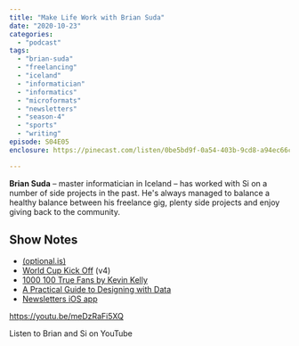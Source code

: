 ```yaml
---
title: "Make Life Work with Brian Suda"
date: "2020-10-23"
categories: 
  - "podcast"
tags: 
  - "brian-suda"
  - "freelancing"
  - "iceland"
  - "informatician"
  - "informatics"
  - "microformats"
  - "newsletters"
  - "season-4"
  - "sports"
  - "writing"
episode: S04E05
enclosure: https://pinecast.com/listen/0be5bd9f-0a54-403b-9cd8-a94ec66c2619.mp3

---
```


**Brian Suda** – master informatician in Iceland – has worked with Si on a number of side projects in the past. He's always managed to balance a healthy balance between his freelance gig, plenty side projects and enjoy giving back to the community.

## Show Notes

- [(optional.is)](https://optional.is/required/)
- [World Cup Kick Off](https://worldcup.kickofftimes.app) (v4)
- [1000 100 True Fans by Kevin Kelly](https://kk.org/thetechnium/1000-true-fans/)
- [A Practical Guide to Designing with Data](http://designingwithdata.com)
- [Newsletters iOS app](https://testflight.apple.com/join/wlhFBt7U)

https://youtu.be/meDzRaFi5XQ

Listen to Brian and Si on YouTube
